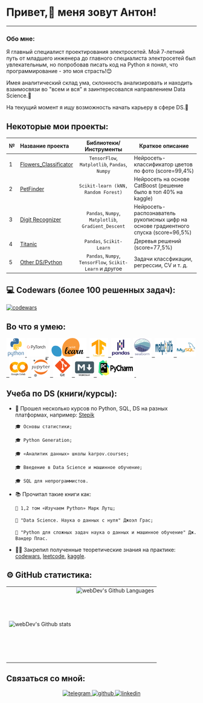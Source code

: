# Привет,👋 меня зовут Антон!

---

### Обо мне:

Я главный специалист проектирования электросетей. Мой 7-летний путь от младшего инженера до главного специалиста электросетей был увлекательным, но попробовав писать код на Python я понял, что программирование - это моя страсть!😊 

Имея аналитический склад ума, склонность анализировать и находить взаимосвязи во "всем и вся" я заинтересовался направлением Data Science.🧠

На текущий момент я ищу возможность начать карьеру в сфере DS.🤖  


## Некоторые мои проекты:

| №| Название проекта                                           | Библиотеки/Инструменты            | Краткое описание                                     |
| -|:---------------------------------------------------------------------------------------------------------------------|:------------------------:| ---------------------------------------------------- |
| 1| [Flowers_Classificator](https://github.com/1-Anton-1/PROJECTS/tree/main/DS/4.%20Flowers_Classificator)| `TensorFlow`, `Matplotlib`, `Рandas`, `Numpy` |Нейросеть-классификатор цветов по фото (score=99,4%) |
| 2| [PetFinder](https://github.com/1-Anton-1/PROJECTS/tree/main/DS/3.%20Petfinder)| `Scikit-learn (kNN, Random Forest)` | Нейросеть на основе CatBoost (решение было в топ 40% на kaggle) |
| 3| [Digit Recognizer](https://github.com/1-Anton-1/PROJECTS/tree/main/DS/2.%20Digit%20Recognizer/Gradient_Descent)| `Pandas`, `Numpy`, `Matplotlib`, `Gradient_Descent` | Нейросеть-распознаватель рукописных цифр на основе градиентного спуска (score=96,5%) |
| 4| [Titanic](https://github.com/1-Anton-1/PROJECTS/tree/main/DS/1.%20Titanic%20-%20Machine%20Learning%20from%20Disaster)| `Pandas`, `Scikit-Learn` | Деревья решений (score=77,5%) |
| 5| [Other DS/Python](https://github.com/1-Anton-1/PROJECTS/tree/main)| `Pandas`, `Numpy`, `TensorFlow`, `Scikit-Learn` и другое | Задачи классфикации, регрессии, СV и т. д. |


## 💻 Codewars (более 100 решенных задач):

[![codewars](https://www.codewars.com/users/!-Anton-!/badges/large)](https://www.codewars.com/users/!-Anton-!)

  
## Во что я умею:

<div>
	<a href="https://python.org">
		<img src="https://github.com/1-Anton-1/HUB_FOR_EVERYTHING/blob/main/page_on_github/python.svg" title="python" alt="python" width="50" height="50"/>
	</a>
	<a href="https://pytorch.org">
		<img src="https://github.com/1-Anton-1/HUB_FOR_EVERYTHING/blob/main/page_on_github/pytorch.svg" title="pytorch" alt="pytorch" width="50" height="50"/>&nbsp
	</a>
	<a href="https://scikit-learn.org">
		<img src="https://github.com/1-Anton-1/HUB_FOR_EVERYTHING/blob/main/page_on_github/scikit_learn.png" title="scikit_learn" alt="scikit_learn" width="100" height="50"/>&nbsp
	</a>  
  	<a href="https://www.tensorflow.org">
		<img src="https://github.com/1-Anton-1/HUB_FOR_EVERYTHING/blob/main/page_on_github/tensorflow.png" title="tensorflow" alt="tensorflow" width="50" height="50"/>&nbsp
	</a>  
  	<a href="https://pandas.pydata.org">
		<img src="https://github.com/1-Anton-1/HUB_FOR_EVERYTHING/blob/main/page_on_github/pandas.svg" title="pandas" alt="pandas" width="50" height="50"/>&nbsp
	</a>  
  	<a href="https://seaborn.pydata.org">
		<img src="https://github.com/1-Anton-1/HUB_FOR_EVERYTHING/blob/main/page_on_github/seaborn-text.svg" title="seaborn" alt="seaborn" width="50" height="50"/>&nbsp
	</a> 
  	<a href="https://matplotlib.org">
		<img src="https://github.com/1-Anton-1/HUB_FOR_EVERYTHING/blob/main/page_on_github/matplotlib.svg" title="matplotlib" alt="matplotlib" width="50" height="50"/>&nbsp
	</a> 
  	<a href="https://www.mysql.com">
		<img src="https://github.com/1-Anton-1/HUB_FOR_EVERYTHING/blob/main/page_on_github/mysql.svg" title="mysql" alt="mysql" width="50" height="50"/>&nbsp
	</a> 	
  	<a href="https://colab.google">
		<img src="https://github.com/1-Anton-1/HUB_FOR_EVERYTHING/blob/main/page_on_github/google-colab.png" title="google-colab" alt="google-colab" width="50" height="50"/>&nbsp
	</a> 	
  	<a href="https://jupyter.org">
		<img src="https://github.com/1-Anton-1/HUB_FOR_EVERYTHING/blob/main/page_on_github/jupyter.svg" title="jupyter" alt="jupyter" width="50" height="50"/>&nbsp
	</a> 	  
  	<a href="https://github.com">
		<img src="https://github.com/1-Anton-1/HUB_FOR_EVERYTHING/blob/main/page_on_github/git-text.png" title="git" alt="git" width="50" height="50"/>&nbsp
	</a>
  	<a href="https://doka.guide/tools/markdown/">
		<img src="https://github.com/1-Anton-1/HUB_FOR_EVERYTHING/blob/main/page_on_github/markdown.png" title="markdown" alt="markdown" width="50" height="50"/>&nbsp
	</a>	
  	<a href="https://www.jetbrains.com/pycharm/">
		<img src="https://github.com/1-Anton-1/HUB_FOR_EVERYTHING/blob/main/page_on_github/pycharm.png" title="pycharm" alt="pycharm" width="100" height="50"/>&nbsp
	</a>	
</div>


## Учеба по DS (книги/курсы):

- 🔭 Прошел несколько курсов по Python, SQL, DS на разных платформах, например: [Stepik](https://stepik.org/users/620249305/profile)  

	  🎓 Основы статистики;

	  🎓 Python Generation;

	  🎓 «Аналитик данных» школы karpov.courses;

	  🎓 Введение в Data Science и машинное обучение;

	  🎓 SQL для непрограммистов.	    

- 📚 Прочитал такие книги как:

	  📘 1,2 том «Изучаем Python» Марк Лутц;

	  📗 "Data Science. Наука о данных с нуля" Джоэл Грас;

	  📕 "Python для сложных задач наука о данных и машинное обучение" Дж. Вандер Плас.   
  

- 🏋️‍♂️ Закрепил полученные теоретические знания на практике:
     [codewars](https://www.codewars.com/users/!-Anton-!), 
     [leetcode](https://leetcode.com/Anton-007/), 
     [kaggle](https://www.kaggle.com/antonra/competitions?tab=active). 


## ⚙️ GitHub статистика:

<table>
  <tr>
    <td>
      <img align="left" src="http://github-readme-streak-stats.herokuapp.com?user=1-Anton-1&theme=dark&background=000000" alt="webDev's Github stats" />
    </td>
    <td>
      <img height="195px" align="right" alt="webDev's Github Languages" src="https://github-readme-stats-sigma-five.vercel.app/api/top-langs/?username=1-Anton-1&layout=big&theme=vision-friendly-dark" />
    </td>
  </tr>
</table>


## Связаться со мной:  
<div align="center">
<a href="https://t.me/An_R_l" target="_blank">
<img src=https://img.shields.io/badge/-An_R_l-%231E77B5.svg?&style=for-the-badge&logo=Telegram&logoColor=white alt=telegram style="margin-bottom: 5px;" />
</a>
<a href="https://github.com/1-Anton-1" target="_blank">
<img src=https://img.shields.io/badge/github-%2324292e.svg?&style=for-the-badge&logo=github&logoColor=white alt=github style="margin-bottom: 5px;" />
</a>
<a href="https://linkedin.com/in/anton-rachenko-2b330b26a" target="_blank">
<img src=https://img.shields.io/badge/linkedin-%231E77B5.svg?&style=for-the-badge&logo=linkedin&logoColor=white alt=linkedin style="margin-bottom: 5px;" />
</a>  
</div>  


<div align="left">
  <img src="https://komarev.com/ghpvc/?username=1-Anton-1&style=flat-square&color=blue" alt=""/>
</div>

